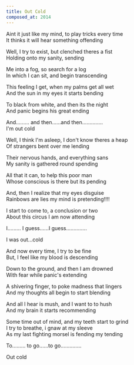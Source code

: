 ```yaml
---
title: Out Cold
composed_at: 2014
---
```


Aint it just like my mind, to play tricks every time  
It thinks it will hear something offending  

Well, I try to exist, but clenched theres a fist  
Holding onto my sanity, sending  

Me into a fog, so search for a log  
In which I can sit, and begin transcending  

This feeling I get, when my palms get all wet  
And the sun in my eyes it starts bending  

To black from white, and then its the night  
And panic begins his great ending  

And......... and then......and then..............  
I'm out cold  


Well,  I think I'm asleep, I don't know theres a heap  
Of strangers bent over me lending  

Their nervous hands, and everything sans  
My sanity is gathered round spending  

All that it can, to help this poor man  
Whose conscious is there but its pending  

And, then I realize that my eyes disguise  
Rainbows are lies my mind is pretending!!!!  

I start to come to, a conclusion or two  
About this circus I am now attending  


I......... I guess......I guess..............  


I was out...cold  


And now every time,  I try to be fine  
But, I feel like my blood is descending  

Down to the ground, and then I am drowned   
With fear while panic's extending  

A shivering finger, to poke madness that lingers  
And my thoughts all begin to start blending  

And all I hear is mush, and I want to to hush  
And my brain it starts recommending  

Some time out of mind, and my teeth start to grind   
I try to breathe, i gnaw at my sleeve  
As my last fighting morsel is fending my tending  


To......... to go......to go..............  

Out cold  
